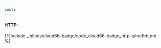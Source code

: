 ```yaml
---
post: 
---
```


#### HTTP:



{%include _inlines/cloud66-badge/code_cloud66-badge_http-tahrefhtt.md %}



